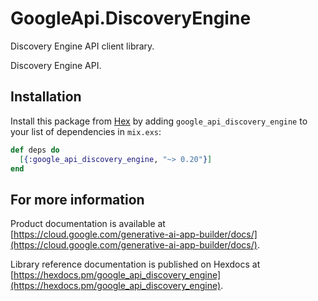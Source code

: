 # GoogleApi.DiscoveryEngine

Discovery Engine API client library.

Discovery Engine API.

## Installation

Install this package from [Hex](https://hex.pm) by adding
`google_api_discovery_engine` to your list of dependencies in `mix.exs`:

```elixir
def deps do
  [{:google_api_discovery_engine, "~> 0.20"}]
end
```

## For more information

Product documentation is available at [https://cloud.google.com/generative-ai-app-builder/docs/](https://cloud.google.com/generative-ai-app-builder/docs/).

Library reference documentation is published on Hexdocs at
[https://hexdocs.pm/google_api_discovery_engine](https://hexdocs.pm/google_api_discovery_engine).
